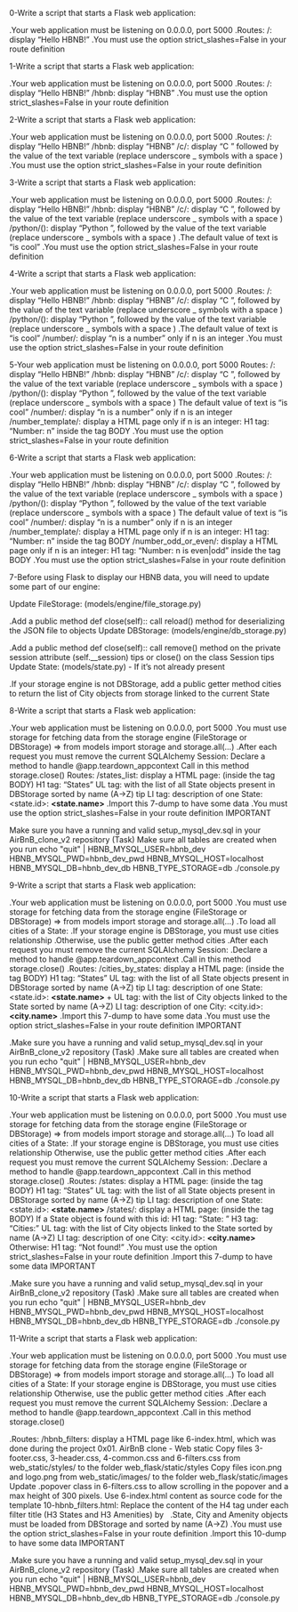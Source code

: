 0-Write a script that starts a Flask web application:

.Your web application must be listening on 0.0.0.0, port 5000
.Routes:
/: display “Hello HBNB!”
.You must use the option strict_slashes=False in your route definition

1-Write a script that starts a Flask web application:

.Your web application must be listening on 0.0.0.0, port 5000
.Routes:
/: display “Hello HBNB!”
/hbnb: display “HBNB”
.You must use the option strict_slashes=False in your route definition

2-Write a script that starts a Flask web application:

.Your web application must be listening on 0.0.0.0, port 5000
.Routes:
/: display “Hello HBNB!”
/hbnb: display “HBNB”
/c/<text>: display “C ” followed by the value of the text variable (replace underscore _ symbols with a space )
.You must use the option strict_slashes=False in your route definition

3-Write a script that starts a Flask web application:

.Your web application must be listening on 0.0.0.0, port 5000
.Routes:
/: display “Hello HBNB!”
/hbnb: display “HBNB”
/c/<text>: display “C ”, followed by the value of the text variable (replace underscore _ symbols with a space )
/python/(<text>): display “Python ”, followed by the value of the text variable (replace underscore _ symbols with a space )
.The default value of text is “is cool”
.You must use the option strict_slashes=False in your route definition

4-Write a script that starts a Flask web application:

.Your web application must be listening on 0.0.0.0, port 5000
.Routes:
/: display “Hello HBNB!”
/hbnb: display “HBNB”
/c/<text>: display “C ”, followed by the value of the text variable (replace underscore _ symbols with a space )
/python/(<text>): display “Python ”, followed by the value of the text variable (replace underscore _ symbols with a space )
.The default value of text is “is cool”
/number/<n>: display “n is a number” only if n is an integer
.You must use the option strict_slashes=False in your route definition

5-Your web application must be listening on 0.0.0.0, port 5000
Routes:
/: display “Hello HBNB!”
/hbnb: display “HBNB”
/c/<text>: display “C ”, followed by the value of the text variable (replace underscore _ symbols with a space )
/python/(<text>): display “Python ”, followed by the value of the text variable (replace underscore _ symbols with a space )
The default value of text is “is cool”
/number/<n>: display “n is a number” only if n is an integer
/number_template/<n>: display a HTML page only if n is an integer:
H1 tag: “Number: n” inside the tag BODY
.You must use the option strict_slashes=False in your route definition

6-Write a script that starts a Flask web application:

.Your web application must be listening on 0.0.0.0, port 5000
.Routes:
/: display “Hello HBNB!”
/hbnb: display “HBNB”
/c/<text>: display “C ”, followed by the value of the text variable (replace underscore _ symbols with a space )
/python/(<text>): display “Python ”, followed by the value of the text variable (replace underscore _ symbols with a space )
The default value of text is “is cool”
/number/<n>: display “n is a number” only if n is an integer
/number_template/<n>: display a HTML page only if n is an integer:
H1 tag: “Number: n” inside the tag BODY
/number_odd_or_even/<n>: display a HTML page only if n is an integer:
H1 tag: “Number: n is even|odd” inside the tag BODY
.You must use the option strict_slashes=False in your route definition

7-Before using Flask to display our HBNB data, you will need to update some part of our engine:

Update FileStorage: (models/engine/file_storage.py)

.Add a public method def close(self):: call reload() method for deserializing the JSON file to objects
Update DBStorage: (models/engine/db_storage.py)

.Add a public method def close(self):: call remove() method on the private session attribute (self.__session) tips or close() on the class Session tips
Update State: (models/state.py) - If it’s not already present

.If your storage engine is not DBStorage, add a public getter method cities to return the list of City objects from storage linked to the current State

8-Write a script that starts a Flask web application:

.Your web application must be listening on 0.0.0.0, port 5000
.You must use storage for fetching data from the storage engine (FileStorage or DBStorage) => from models import storage and storage.all(...)
.After each request you must remove the current SQLAlchemy Session:
Declare a method to handle @app.teardown_appcontext
Call in this method storage.close()
Routes:
/states_list: display a HTML page: (inside the tag BODY)
H1 tag: “States”
UL tag: with the list of all State objects present in DBStorage sorted by name (A->Z) tip
LI tag: description of one State: <state.id>: <B><state.name></B>
.Import this 7-dump to have some data
.You must use the option strict_slashes=False in your route definition
IMPORTANT

Make sure you have a running and valid setup_mysql_dev.sql in your AirBnB_clone_v2 repository (Task)
Make sure all tables are created when you run echo "quit" | HBNB_MYSQL_USER=hbnb_dev HBNB_MYSQL_PWD=hbnb_dev_pwd HBNB_MYSQL_HOST=localhost HBNB_MYSQL_DB=hbnb_dev_db HBNB_TYPE_STORAGE=db ./console.py

9-Write a script that starts a Flask web application:

.Your web application must be listening on 0.0.0.0, port 5000
.You must use storage for fetching data from the storage engine (FileStorage or DBStorage) => from models import storage and storage.all(...)
.To load all cities of a State:
.If your storage engine is DBStorage, you must use cities relationship
.Otherwise, use the public getter method cities
.After each request you must remove the current SQLAlchemy Session:
.Declare a method to handle @app.teardown_appcontext
.Call in this method storage.close()
.Routes:
/cities_by_states: display a HTML page: (inside the tag BODY)
H1 tag: “States”
UL tag: with the list of all State objects present in DBStorage sorted by name (A->Z) tip
LI tag: description of one State: <state.id>: <B><state.name></B> + UL tag: with the list of City objects linked to the State sorted by name (A->Z)
LI tag: description of one City: <city.id>: <B><city.name></B>
.Import this 7-dump to have some data
.You must use the option strict_slashes=False in your route definition
IMPORTANT

.Make sure you have a running and valid setup_mysql_dev.sql in your AirBnB_clone_v2 repository (Task)
.Make sure all tables are created when you run echo "quit" | HBNB_MYSQL_USER=hbnb_dev HBNB_MYSQL_PWD=hbnb_dev_pwd HBNB_MYSQL_HOST=localhost HBNB_MYSQL_DB=hbnb_dev_db HBNB_TYPE_STORAGE=db ./console.py

10-Write a script that starts a Flask web application:

.Your web application must be listening on 0.0.0.0, port 5000
.You must use storage for fetching data from the storage engine (FileStorage or DBStorage) => from models import storage and storage.all(...)
To load all cities of a State:
.If your storage engine is DBStorage, you must use cities relationship
Otherwise, use the public getter method cities
.After each request you must remove the current SQLAlchemy Session:
.Declare a method to handle @app.teardown_appcontext
.Call in this method storage.close()
.Routes:
/states: display a HTML page: (inside the tag BODY)
H1 tag: “States”
UL tag: with the list of all State objects present in DBStorage sorted by name (A->Z) tip
LI tag: description of one State: <state.id>: <B><state.name></B>
/states/<id>: display a HTML page: (inside the tag BODY)
If a State object is found with this id:
H1 tag: “State: ”
H3 tag: “Cities:”
UL tag: with the list of City objects linked to the State sorted by name (A->Z)
LI tag: description of one City: <city.id>: <B><city.name></B>
Otherwise:
H1 tag: “Not found!”
.You must use the option strict_slashes=False in your route definition
.Import this 7-dump to have some data
IMPORTANT

.Make sure you have a running and valid setup_mysql_dev.sql in your AirBnB_clone_v2 repository (Task)
.Make sure all tables are created when you run echo "quit" | HBNB_MYSQL_USER=hbnb_dev HBNB_MYSQL_PWD=hbnb_dev_pwd HBNB_MYSQL_HOST=localhost HBNB_MYSQL_DB=hbnb_dev_db HBNB_TYPE_STORAGE=db ./console.py

11-Write a script that starts a Flask web application:

.Your web application must be listening on 0.0.0.0, port 5000
.You must use storage for fetching data from the storage engine (FileStorage or DBStorage) => from models import storage and storage.all(...)
To load all cities of a State:
If your storage engine is DBStorage, you must use cities relationship
Otherwise, use the public getter method cities
.After each request you must remove the current SQLAlchemy Session:
.Declare a method to handle @app.teardown_appcontext
.Call in this method storage.close()

.Routes:
/hbnb_filters: display a HTML page like 6-index.html, which was done during the project 0x01. AirBnB clone - Web static
Copy files 3-footer.css, 3-header.css, 4-common.css and 6-filters.css from web_static/styles/ to the folder web_flask/static/styles
Copy files icon.png and logo.png from web_static/images/ to the folder web_flask/static/images
Update .popover class in 6-filters.css to allow scrolling in the popover and a max height of 300 pixels.
Use 6-index.html content as source code for the template 10-hbnb_filters.html:
Replace the content of the H4 tag under each filter title (H3 States and H3 Amenities) by &nbsp;
.State, City and Amenity objects must be loaded from DBStorage and sorted by name (A->Z)
.You must use the option strict_slashes=False in your route definition
.Import this 10-dump to have some data
IMPORTANT

.Make sure you have a running and valid setup_mysql_dev.sql in your AirBnB_clone_v2 repository (Task)
.Make sure all tables are created when you run echo "quit" | HBNB_MYSQL_USER=hbnb_dev HBNB_MYSQL_PWD=hbnb_dev_pwd HBNB_MYSQL_HOST=localhost HBNB_MYSQL_DB=hbnb_dev_db HBNB_TYPE_STORAGE=db ./console.py


